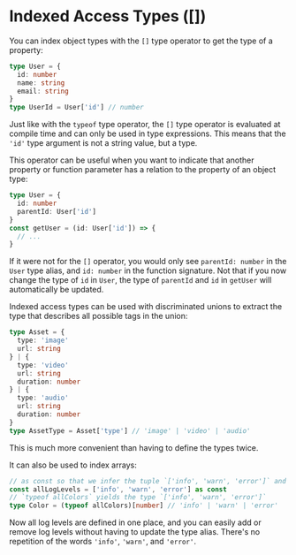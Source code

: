 # Indexed Access Types ([])

You can index object types with the `[]` type operator to get the type of a property:

```typescript
type User = {
  id: number
  name: string
  email: string
}
type UserId = User['id'] // number
```

Just like with the `typeof` type operator, the `[]` type operator is evaluated at compile time and can only be used in type expressions. This means that the `'id'` type argument is not a string value, but a type.

This operator can be useful when you want to indicate that another property or function parameter has a relation to the property of an object type:

```typescript
type User = {
  id: number
  parentId: User['id']
}
const getUser = (id: User['id']) => {
  // ...
}
```

If it were not for the `[]` operator, you would only see `parentId: number` in the `User` type alias, and `id: number` in the function signature. Not that if you now change the type of `id` in `User`, the type of `parentId` and `id` in `getUser` will automatically be updated.

Indexed access types can be used with discriminated unions to extract the type that describes all possible tags in the union:

```typescript
type Asset = {
  type: 'image'
  url: string
} | {
  type: 'video'
  url: string
  duration: number
} | {
  type: 'audio'
  url: string
  duration: number
}
type AssetType = Asset['type'] // 'image' | 'video' | 'audio'
```

This is much more convenient than having to define the types twice.

It can also be used to index arrays:

```typescript
// as const so that we infer the tuple `['info', 'warn', 'error']` and not `string[]`
const allLogLevels = ['info', 'warn', 'error'] as const
// `typeof allColors` yields the type `['info', 'warn', 'error']`
type Color = (typeof allColors)[number] // 'info' | 'warn' | 'error'
```

Now all log levels are defined in one place, and you can easily add or remove log levels without having to update the type alias. There's no repetition of the words `'info'`, `'warn'`, and `'error'`.
